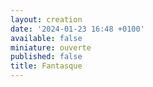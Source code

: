 ```yaml
---
layout: creation
date: '2024-01-23 16:48 +0100'
available: false
miniature: ouverte
published: false
title: Fantasque
---
```


